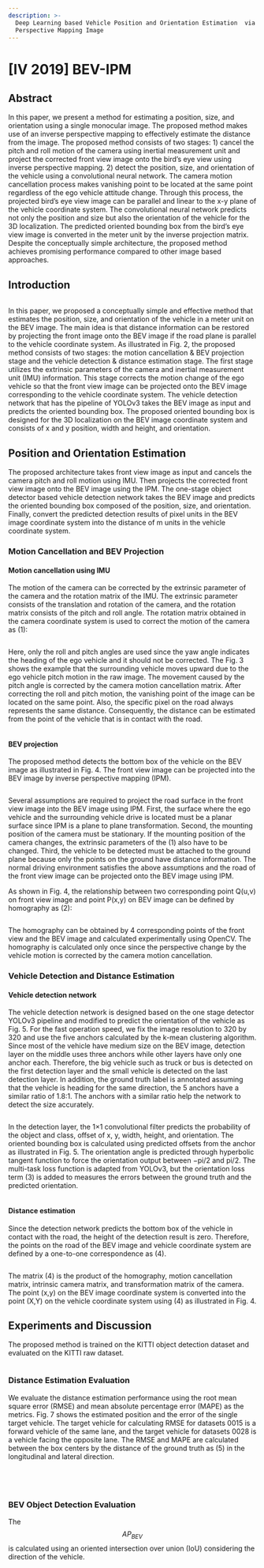 ```yaml
---
description: >-
  Deep Learning based Vehicle Position and Orientation Estimation  via Inverse
  Perspective Mapping Image
---
```


# \[IV 2019] BEV-IPM

## Abstract

In this paper, we present a method for estimating a position, size, and orientation using a single monocular image. The proposed method makes use of an inverse perspective mapping to effectively estimate the distance from the image. The proposed method consists of two stages: 1) cancel the pitch and roll motion of the camera using inertial measurement unit and project the corrected front view image onto the bird’s eye view using inverse perspective mapping. 2) detect the position, size, and orientation of the vehicle using a convolutional neural network. The camera motion cancellation process makes vanishing point to be located at the same point regardless of the ego vehicle attitude change. Through this process, the projected bird’s eye view image can be parallel and linear to the x-y plane of the vehicle coordinate system. The convolutional neural network predicts not only the position and size but also the orientation of the vehicle for the 3D localization. The predicted oriented bounding box from the bird’s eye view image is converted in the meter unit by the inverse projection matrix. Despite the conceptually simple architecture, the proposed method achieves promising performance compared to other image based approaches.

## Introduction

<figure><img src="../../.gitbook/assets/image (119).png" alt=""><figcaption></figcaption></figure>

In this paper, we proposed a conceptually simple and effective method that estimates the position, size, and orientation of the vehicle in a meter unit on the BEV image. The main idea is that distance information can be restored by projecting the front image onto the BEV image if the road plane is parallel to the vehicle coordinate system. As illustrated in Fig. 2, the proposed method consists of two stages: the motion cancellation & BEV projection stage and the vehicle detection & distance estimation stage. The first stage utilizes the extrinsic parameters of the camera and inertial measurement unit (IMU) information. This stage corrects the motion change of the ego vehicle so that the front view image can be projected onto the BEV image corresponding to the vehicle coordinate system. The vehicle detection network that has the pipeline of YOLOv3 takes the BEV image as input and predicts the oriented bounding box. The proposed oriented bounding box is designed for the 3D localization on the BEV image coordinate system and consists of x and y position, width and height, and orientation.

## Position and Orientation Estimation

The proposed architecture takes front view image as input and cancels the camera pitch and roll motion using IMU. Then projects the corrected front view image onto the BEV image using the IPM. The one-stage object detector based vehicle detection network takes the BEV image and predicts the oriented bounding box composed of the position, size, and orientation. Finally, convert the predicted detection results of pixel units in the BEV image coordinate system into the distance of m units in the vehicle coordinate system.

### Motion Cancellation and BEV Projection

#### Motion cancellation using IMU

The motion of the camera can be corrected by the extrinsic parameter of the camera and the rotation matrix of the IMU. The extrinsic parameter consists of the translation and rotation of the camera, and the rotation matrix consists of the pitch and roll angle. The rotation matrix obtained in the camera coordinate system is used to correct the motion of the camera as (1):

<figure><img src="../../.gitbook/assets/image (121).png" alt=""><figcaption></figcaption></figure>

Here, only the roll and pitch angles are used since the yaw angle indicates the heading of the ego vehicle and it should not be corrected. The Fig. 3 shows the example that the surrounding vehicle moves upward due to the ego vehicle pitch motion in the raw image. The movement caused by the pitch angle is corrected by the camera motion cancellation matrix. After correcting the roll and pitch motion, the vanishing point of the image can be located on the same point. Also, the specific pixel on the road always represents the same distance. Consequently, the distance can be estimated from the point of the vehicle that is in contact with the road.

<figure><img src="../../.gitbook/assets/image (76).png" alt=""><figcaption></figcaption></figure>

#### BEV projection

The proposed method detects the bottom box of the vehicle on the BEV image as illustrated in Fig. 4. The front view image can be projected into the BEV image by inverse perspective mapping (IPM).&#x20;

<figure><img src="../../.gitbook/assets/image (109).png" alt=""><figcaption></figcaption></figure>

Several assumptions are required to project the road surface in the front view image into the BEV image using IPM. First, the surface where the ego vehicle and the surrounding vehicle drive is located must be a planar surface since IPM is a plane to plane transformation. Second, the mounting position of the camera must be stationary. If the mounting position of the camera changes, the extrinsic parameters of the (1) also have to be changed. Third, the vehicle to be detected must be attached to the ground plane because only the points on the ground have distance information. The normal driving environment satisfies the above assumptions and the road of the front view image can be projected onto the BEV image using IPM.

As shown in Fig. 4, the relationship between two corresponding point Q(u,v) on front view image and point P(x,y) on BEV image can be defined by homography as (2):

<figure><img src="../../.gitbook/assets/image (115).png" alt=""><figcaption></figcaption></figure>

The homography can be obtained by 4 corresponding points of the front view and the BEV image and calculated experimentally using OpenCV. The homography is calculated only once since the perspective change by the vehicle motion is corrected by the camera motion cancellation.

### Vehicle Detection and Distance Estimation

#### Vehicle detection network

The vehicle detection network is designed based on the one stage detector YOLOv3 pipeline and modified to predict the orientation of the vehicle as Fig. 5. For the fast operation speed, we fix the image resolution to 320 by 320 and use the five anchors calculated by the k-mean clustering algorithm. Since most of the vehicle have medium size on the BEV image, detection layer on the middle uses three anchors while other layers have only one anchor each. Therefore, the big vehicle such as truck or bus is detected on the first detection layer and the small vehicle is detected on the last detection layer. In addition, the ground truth label is annotated assuming that the vehicle is heading for the same direction, the 5 anchors have a similar ratio of 1.8:1. The anchors with a similar ratio help the network to detect the size accurately.

<figure><img src="../../.gitbook/assets/image (136).png" alt=""><figcaption></figcaption></figure>

In the detection layer, the 1×1 convolutional filter predicts the probability of the object and class, offset of x, y, width, height, and orientation. The oriented bounding box is calculated using predicted offsets from the anchor as illustrated in Fig. 5. The orientation angle is predicted through hyperbolic tangent function to force the orientation output between −pi/2 and pi/2. The multi-task loss function is adapted from YOLOv3, but the orientation loss term (3) is added to measures the errors between the ground truth and the predicted orientation.

<figure><img src="../../.gitbook/assets/image (118).png" alt=""><figcaption></figcaption></figure>

#### Distance estimation

Since the detection network predicts the bottom box of the vehicle in contact with the road, the height of the detection result is zero. Therefore, the points on the road of the BEV image and vehicle coordinate system are defined by a one-to-one correspondence as (4).

<figure><img src="../../.gitbook/assets/image (77).png" alt=""><figcaption></figcaption></figure>

The matrix (4) is the product of the homography, motion cancellation matrix, intrinsic camera matrix, and transformation matrix of the camera. The point (x,y) on the BEV image coordinate system is converted into the point (X,Y) on the vehicle coordinate system using (4) as illustrated in Fig. 4.

## Experiments and Discussion

The proposed method is trained on the KITTI object detection dataset and evaluated on the KITTI raw dataset.

<figure><img src="../../.gitbook/assets/image (84).png" alt=""><figcaption></figcaption></figure>

### Distance Estimation Evaluation

We evaluate the distance estimation performance using the root mean square error (RMSE) and mean absolute percentage error (MAPE) as the metrics. Fig. 7 shows the estimated position and the error of the single target vehicle. The target vehicle for calculating RMSE for datasets 0015 is a forward vehicle of the same lane, and the target vehicle for datasets 0028 is a vehicle facing the opposite lane. The RMSE and MAPE are calculated between the box centers by the distance of the ground truth as (5) in the longitudinal and lateral direction.

<figure><img src="../../.gitbook/assets/image (89).png" alt=""><figcaption></figcaption></figure>

<figure><img src="../../.gitbook/assets/image (81).png" alt=""><figcaption></figcaption></figure>

<figure><img src="../../.gitbook/assets/image (104).png" alt=""><figcaption></figcaption></figure>

<figure><img src="../../.gitbook/assets/image (63).png" alt=""><figcaption></figcaption></figure>

### BEV Object Detection Evaluation

The $$AP_{BEV}$$ is calculated using an oriented intersection over union (IoU) considering the direction of the vehicle.

<figure><img src="../../.gitbook/assets/image (88).png" alt=""><figcaption></figcaption></figure>
